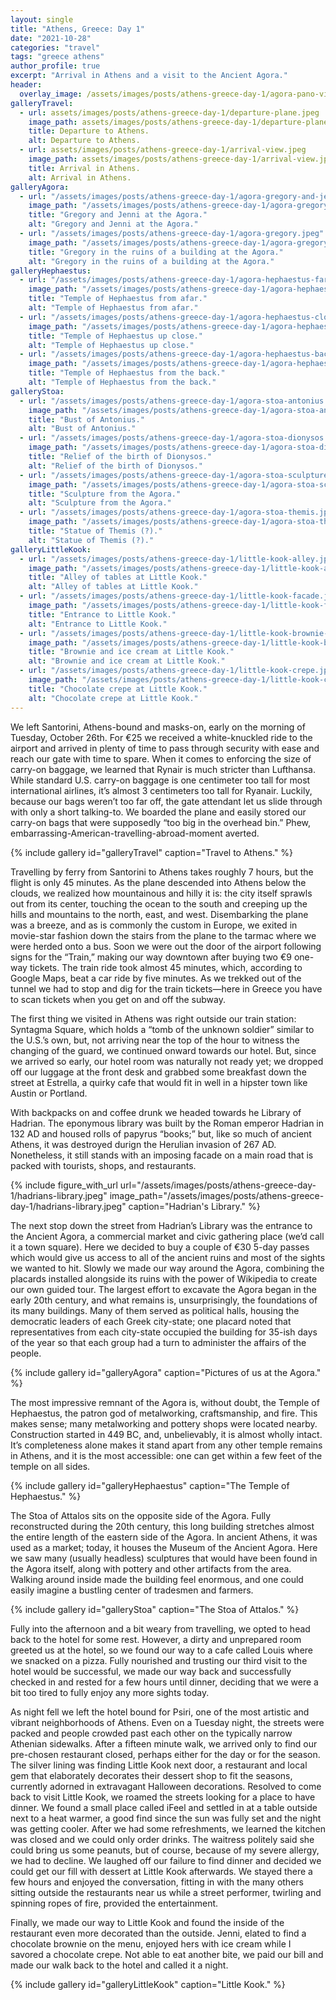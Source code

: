 ```yaml
---
layout: single
title: "Athens, Greece: Day 1"
date: "2021-10-28"
categories: "travel"
tags: "greece athens"
author_profile: true
excerpt: "Arrival in Athens and a visit to the Ancient Agora."
header:
  overlay_image: /assets/images/posts/athens-greece-day-1/agora-pano-view.jpeg
galleryTravel:
  - url: assets/images/posts/athens-greece-day-1/departure-plane.jpeg
    image_path: assets/images/posts/athens-greece-day-1/departure-plane.jpeg
    title: Departure to Athens.
    alt: Departure to Athens.
  - url: assets/images/posts/athens-greece-day-1/arrival-view.jpeg
    image_path: assets/images/posts/athens-greece-day-1/arrival-view.jpeg
    title: Arrival in Athens.
    alt: Arrival in Athens.
galleryAgora:
  - url: "/assets/images/posts/athens-greece-day-1/agora-gregory-and-jenni.jpeg"
    image_path: "/assets/images/posts/athens-greece-day-1/agora-gregory-and-jenni.jpeg"
    title: "Gregory and Jenni at the Agora."
    alt: "Gregory and Jenni at the Agora."
  - url: "/assets/images/posts/athens-greece-day-1/agora-gregory.jpeg"
    image_path: "/assets/images/posts/athens-greece-day-1/agora-gregory.jpeg"
    title: "Gregory in the ruins of a building at the Agora."
    alt: "Gregory in the ruins of a building at the Agora."
galleryHephaestus:
  - url: "/assets/images/posts/athens-greece-day-1/agora-hephaestus-far.jpeg"
    image_path: "/assets/images/posts/athens-greece-day-1/agora-hephaestus-far.jpeg"
    title: "Temple of Hephaestus from afar."
    alt: "Temple of Hephaestus from afar."
  - url: "/assets/images/posts/athens-greece-day-1/agora-hephaestus-close.jpeg"
    image_path: "/assets/images/posts/athens-greece-day-1/agora-hephaestus-close.jpeg"
    title: "Temple of Hephaestus up close."
    alt: "Temple of Hephaestus up close."
  - url: "/assets/images/posts/athens-greece-day-1/agora-hephaestus-back.jpeg"
    image_path: "/assets/images/posts/athens-greece-day-1/agora-hephaestus-back.jpeg"
    title: "Temple of Hephaestus from the back."
    alt: "Temple of Hephaestus from the back."
galleryStoa:
  - url: "/assets/images/posts/athens-greece-day-1/agora-stoa-antonius.jpeg"
    image_path: "/assets/images/posts/athens-greece-day-1/agora-stoa-antonius.jpeg"
    title: "Bust of Antonius."
    alt: "Bust of Antonius."
  - url: "/assets/images/posts/athens-greece-day-1/agora-stoa-dionysos.jpeg"
    image_path: "/assets/images/posts/athens-greece-day-1/agora-stoa-dionysos.jpeg"
    title: "Relief of the birth of Dionysos."
    alt: "Relief of the birth of Dionysos."
  - url: "/assets/images/posts/athens-greece-day-1/agora-stoa-sculpture.jpeg"
    image_path: "/assets/images/posts/athens-greece-day-1/agora-stoa-sculpture.jpeg"
    title: "Sculpture from the Agora."
    alt: "Sculpture from the Agora."
  - url: "/assets/images/posts/athens-greece-day-1/agora-stoa-themis.jpeg"
    image_path: "/assets/images/posts/athens-greece-day-1/agora-stoa-themis.jpeg"
    title: "Statue of Themis (?)."
    alt: "Statue of Themis (?)."
galleryLittleKook:
  - url: "/assets/images/posts/athens-greece-day-1/little-kook-alley.jpeg"
    image_path: "/assets/images/posts/athens-greece-day-1/little-kook-alley.jpeg"
    title: "Alley of tables at Little Kook."
    alt: "Alley of tables at Little Kook."
  - url: "/assets/images/posts/athens-greece-day-1/little-kook-facade.jpeg"
    image_path: "/assets/images/posts/athens-greece-day-1/little-kook-facade.jpeg"
    title: "Entrance to Little Kook."
    alt: "Entrance to Little Kook."
  - url: "/assets/images/posts/athens-greece-day-1/little-kook-brownie-ice-cream.jpeg"
    image_path: "/assets/images/posts/athens-greece-day-1/little-kook-brownie-ice-cream.jpeg"
    title: "Brownie and ice cream at Little Kook."
    alt: "Brownie and ice cream at Little Kook."
  - url: "/assets/images/posts/athens-greece-day-1/little-kook-crepe.jpeg"
    image_path: "/assets/images/posts/athens-greece-day-1/little-kook-crepe.jpeg"
    title: "Chocolate crepe at Little Kook."
    alt: "Chocolate crepe at Little Kook."
---
```


We left Santorini, Athens-bound and masks-on, early on the morning of Tuesday, October 26th. For €25 we received a white-knuckled ride to the airport and arrived in plenty of time to pass through security with ease and reach our gate with time to spare. When it comes to enforcing the size of carry-on baggage, we learned that Rynair is much stricter than Lufthansa. While standard U.S. carry-on baggage is one centimeter too tall for most international airlines, it’s almost 3 centimeters too tall for Ryanair. Luckily, because our bags weren’t too far off, the gate attendant let us slide through with only a short talking-to. We boarded the plane and easily stored our carry-on bags that were supposedly “too big in the overhead bin.” Phew, embarrassing-American-travelling-abroad-moment averted.

{% include gallery id="galleryTravel" caption="Travel to Athens." %}

Travelling by ferry from Santorini to Athens takes roughly 7 hours, but the flight is only 45 minutes. As the plane descended into Athens below the clouds, we realized how mountainous and hilly it is: the city itself sprawls out from its center, touching the ocean to the south and creeping up the hills and mountains to the north, east, and west. Disembarking the plane was a breeze, and as is commonly the custom in Europe, we exited in movie-star fashion down the stairs from the plane to the tarmac where we were herded onto a bus. Soon we were out the door of the airport following signs for the “Train,” making our way downtown after buying two €9 one-way tickets. The train ride took almost 45 minutes, which, according to Google Maps, beat a car ride by five minutes. As we trekked out of the tunnel we had to stop and dig for the train tickets—here in Greece you have to scan tickets when you get on and off the subway.

The first thing we visited in Athens was right outside our train station: Syntagma Square, which holds a “tomb of the unknown soldier” similar to the U.S.’s own, but, not arriving near the top of the hour to witness the changing of the guard, we continued onward towards our hotel. But, since we arrived so early, our hotel room was naturally not ready yet; we dropped off our luggage at the front desk and grabbed some breakfast down the street at Estrella, a quirky cafe that would fit in well in a hipster town like Austin or Portland.

With backpacks on and coffee drunk we headed towards he Library of Hadrian. The eponymous library was built by the Roman emperor Hadrian in 132 AD and housed rolls of papyrus “books;” but, like so much of ancient Athens, it was destroyed durign the Herulian invasion of 267 AD. Nonetheless, it still stands with an imposing facade on a main road that is packed with tourists, shops, and restaurants.

{% include figure_with_url
    url="/assets/images/posts/athens-greece-day-1/hadrians-library.jpeg"
    image_path="/assets/images/posts/athens-greece-day-1/hadrians-library.jpeg"
    caption="Hadrian's Library."
%}

The next stop down the street from Hadrian’s Library was the entrance to the Ancient Agora, a commercial market and civic gathering place (we’d call it a town square). Here we decided to buy a couple of €30 5-day passes which would give us access to all of the ancient ruins and most of the sights we wanted to hit. Slowly we made our way around the Agora, combining the placards installed alongside its ruins with the power of Wikipedia to create our own guided tour. The largest effort to excavate the Agora began in the early 20th century, and what remains is, unsurprisingly, the foundations of its many buildings. Many of them served as political halls, housing the democratic leaders of each Greek city-state; one placard noted that representatives from each city-state occupied the building for 35-ish days of the year so that each group had a turn to administer the affairs of the people.

{% include gallery id="galleryAgora" caption="Pictures of us at the Agora." %}

The most impressive remnant of the Agora is, without doubt, the Temple of Hephaestus, the patron god of metalworking, craftsmanship, and fire. This makes sense; many metalworking and pottery shops were located nearby. Construction started in 449 BC, and, unbelievably, it is almost wholly intact. It’s completeness alone makes it stand apart from any other temple remains in Athens, and it is the most accessible: one can get within a few feet of the temple on all sides.

{% include gallery id="galleryHephaestus" caption="The Temple of Hephaestus." %}

The Stoa of Attalos sits on the opposite side of the Agora. Fully reconstructed during the 20th century, this long building stretches almost the entire length of the eastern side of the Agora. In ancient Athens, it was used as a market; today, it houses the Museum of the Ancient Agora. Here we saw many (usually headless) sculptures that would have been found in the Agora itself, along with pottery and other artifacts from the area. Walking around inside made the building feel enormous, and one could easily imagine a bustling center of tradesmen and farmers.

{% include gallery id="galleryStoa" caption="The Stoa of Attalos." %}

Fully into the afternoon and a bit weary from travelling, we opted to head back to the hotel for some rest. However, a dirty and unprepared room greeted us at the hotel, so we found our way to a cafe called Louis where we snacked on a pizza. Fully nourished and trusting our third visit to the hotel would be successful, we made our way back and successfully checked in and rested for a few hours until dinner, deciding that we were a bit too tired to fully enjoy any more sights today.

As night fell we left the hotel bound for Psiri, one of the most artistic and vibrant neighborhoods of Athens. Even on a Tuesday night, the streets were packed and people crowded past each other on the typically narrow Athenian sidewalks. After a fifteen minute walk, we arrived only to find our pre-chosen restaurant closed, perhaps either for the day or for the season. The silver lining was finding Little Kook next door, a restaurant and local gem that elaborately decorates their dessert shop to fit the seasons, currently adorned in extravagant Halloween decorations. Resolved to come back to visit Little Kook, we roamed the streets looking for a place to have dinner. We found a small place called iFeel and settled in at a table outside next to a heat warmer, a good find since the sun was fully set and the night was getting cooler. After we had some refreshments, we learned the kitchen was closed and we could only order drinks. The waitress politely said she could bring us some peanuts, but of course, because of my severe allergy, we had to decline. We laughed off our failure to find dinner and decided we could get our fill with dessert at Little Kook afterwards. We stayed there a few hours and enjoyed the conversation, fitting in with the many others sitting outside the restaurants near us while a street performer, twirling and spinning ropes of fire, provided the entertainment.

Finally, we made our way to Little Kook and found the inside of the restaurant even more decorated than the outside. Jenni, elated to find a chocolate brownie on the menu, enjoyed hers with ice cream while I savored a chocolate crepe. Not able to eat another bite, we paid our bill and made our walk back to the hotel and called it a night.

{% include gallery id="galleryLittleKook" caption="Little Kook." %}
